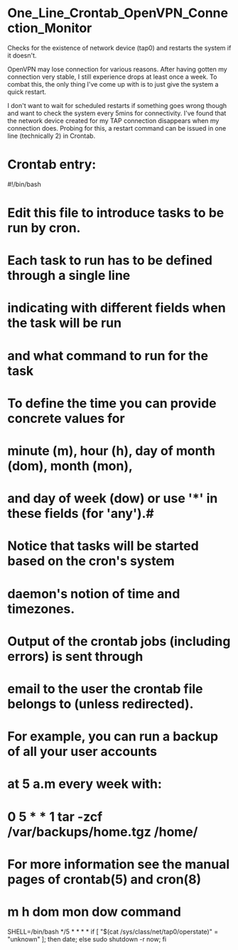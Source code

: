 # One_Line_Crontab_OpenVPN_Connection_Monitor
Checks for the existence of network device (tap0) and restarts the system if it doesn't.

OpenVPN may lose connection for various reasons. After having gotten my connection very stable, I still experience drops at least once a week. To combat this, the only thing I've come up with is to just give the system a quick restart.

I don't want to wait for scheduled restarts if something goes wrong though and want to check the system every 5mins for connectivity. 
I've found that the network device created for my TAP connection disappears when my connection does. Probing for this, a restart command can be issued in one line (technically 2) in Crontab.

# Crontab entry:

#!/bin/bash
# Edit this file to introduce tasks to be run by cron.
#
# Each task to run has to be defined through a single line
# indicating with different fields when the task will be run
# and what command to run for the task
#
# To define the time you can provide concrete values for
# minute (m), hour (h), day of month (dom), month (mon),
# and day of week (dow) or use '*' in these fields (for 'any').#
# Notice that tasks will be started based on the cron's system
# daemon's notion of time and timezones.
#
# Output of the crontab jobs (including errors) is sent through
# email to the user the crontab file belongs to (unless redirected).
#
# For example, you can run a backup of all your user accounts
# at 5 a.m every week with:
# 0 5 * * 1 tar -zcf /var/backups/home.tgz /home/
#
# For more information see the manual pages of crontab(5) and cron(8)
#
# m h  dom mon dow   command
SHELL=/bin/bash
*/5 * * * * if [ "$(cat /sys/class/net/tap0/operstate)" = "unknown" ]; then date; else sudo shutdown -r now; fi
